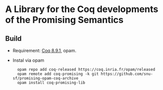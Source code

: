 # A Library for the Coq developments of the Promising Semantics

## Build

- Requirement: [Coq 8.9.1](https://coq.inria.fr/download), opam.

- Instal via opam

        opam repo add coq-released https://coq.inria.fr/opam/released
        opam remote add coq-promising -k git https://github.com/snu-sf/promising-opam-coq-archive
        opam install coq-promising-lib
